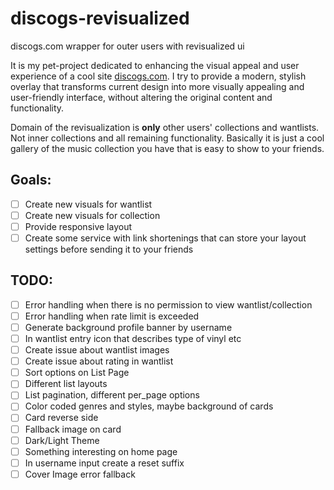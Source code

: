 # discogs-revisualized
discogs.com wrapper for outer users with revisualized ui

It is my pet-project dedicated to enhancing the visual appeal and user experience of a cool site [discogs.com](https://www.discogs.com/). I try to provide a modern, stylish overlay that transforms current design into more visually appealing and user-friendly interface, without altering the original content and functionality.

Domain of the revisualization is __only__ other users' collections and wantlists. Not inner collections and all remaining functionality. Basically it is just a cool gallery of the music collection you have that is easy to show to your friends.

## Goals:
- [ ] Create new visuals for wantlist
- [ ] Create new visuals for collection
- [ ] Provide responsive layout
- [ ] Create some service with link shortenings that can store your layout settings before sending it to your friends

## TODO:
- [ ] Error handling when there is no permission to view wantlist/collection
- [ ] Error handling when rate limit is exceeded
- [ ] Generate background profile banner by username
- [ ] In wantlist entry icon that describes type of vinyl etc
- [ ] Create issue about wantlist images
- [ ] Create issue about rating in wantlist
- [ ] Sort options on List Page
- [ ] Different list layouts
- [ ] List pagination, different per_page options
- [ ] Color coded genres and styles, maybe background of cards
- [ ] Card reverse side
- [ ] Fallback image on card
- [ ] Dark/Light Theme
- [ ] Something interesting on home page
- [ ] In username input create a reset suffix
- [ ] Cover Image error fallback